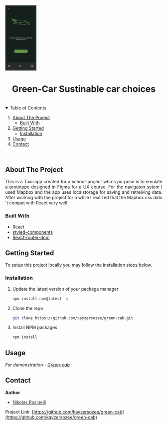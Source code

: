 <br />
<p align="center">
  <p>
    <img src="src/images/readme.gif" alt="Logo" width="100" height="">
  </p>

  <h1 align="center">Green-Car Sustinable car choices</h1>

</p>
<br />

<details open="open">
  <summary>Table of Contents</summary>
  <ol>
    <li>
      <a href="#about-the-project">About The Project</a>
      <ul>
        <li><a href="#built-with">Built With</a></li>
      </ul>
    </li>
    <li>
      <a href="#getting-started">Getting Started</a>
      <ul>
        <li><a href="#installation">Installation</a></li>
      </ul>
    </li>
    <li><a href="#usage">Usage</a></li>
    <li><a href="#contact">Contact</a></li>
  </ol>
</details>
<br />

## About The Project

<p align="justify">
  This is a Taxi-app created for a school-project who´s purpose is to emulate a prototype designed in Figma for a UX course. For the navigaton sytem I used Mapbox and the app uses localstorage for saving and retreiving data. After working with the project for a while I realized that the Mapbox css didn´t compat with React very well. 
  </a>
</p>

### Built With

- [React](https://reactjs.org/)
- [styled-components](https://styled-components.com/)
- [React-router-dom](https://reactrouter.com/web/guides/quick-start)

## Getting Started

To setup this project locally you may follow the installation steps below.

### Installation

1. Update the latest version of your package manager
   ```sh
   npm install npm@latest -g
   ```
2. Clone the repo
   ```sh
   git clone https://github.com/kayzersozee/green-cab.git
   ```
3. Install NPM packages
   ```sh
   npm install
   ```

## Usage

_For demonstration - [Green-cab]()_

## Contact

**Author**

- [Nikolas Rosinelli](https://github.com/kayzersozee)

Project Link: [https://github.com/kayzersozee/green-cab](https://github.com/kayzersozee/green-cab)
